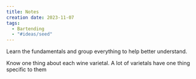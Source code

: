 ```yaml
---
title: Notes
creation date: 2023-11-07
tags:
  - Bartending
  - "#ideas/seed"
---
```

Learn the fundamentals and group everything to help better understand.

Know one thing about each wine varietal. A lot of varietals have one thing specific to them